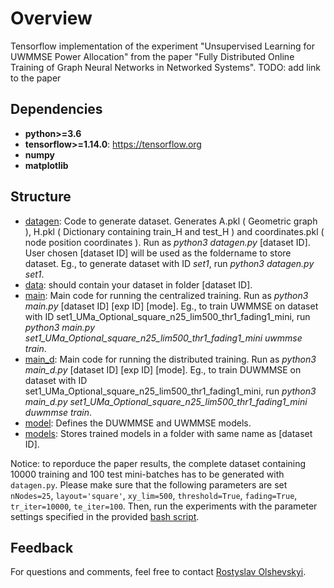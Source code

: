 # Overview
Tensorflow implementation of the experiment "Unsupervised Learning for UWMMSE Power Allocation" from the paper "Fully Distributed Online Training of Graph Neural Networks in Networked Systems". TODO: add link to the paper

## Dependencies

* **python>=3.6**
* **tensorflow>=1.14.0**: https://tensorflow.org
* **numpy**
* **matplotlib**

## Structure
* [datagen](https://github.com/RostyslavUA/Unrolled-WMMSE-distr/blob/master/datagen.py): Code to generate dataset. Generates A.pkl ( Geometric graph ), H.pkl ( Dictionary containing train_H and test_H ) and coordinates.pkl ( node position coordinates ).  Run as *python3 datagen.py* \[dataset ID\]. User chosen \[dataset ID\] will be used as the foldername to store dataset. Eg., to generate dataset with ID *set1*, run *python3 datagen.py set1*.
* [data](https://github.com/RostyslavUA/Unrolled-WMMSE-distr/tree/master/data): should contain your dataset in folder \[dataset ID\]. 
* [main](https://github.com/RostyslavUA/Unrolled-WMMSE-distr/blob/master/main.py): Main code for running the centralized training. Run as *python3 main.py* \[dataset ID\] \[exp ID\] \[mode\]. Eg., to train UWMMSE on dataset with ID set1_UMa_Optional_square_n25_lim500_thr1_fading1_mini, run *python3 main.py set1_UMa_Optional_square_n25_lim500_thr1_fading1_mini uwmmse train*.
* [main_d](https://github.com/RostyslavUA/Unrolled-WMMSE-distr/blob/master/main.py): Main code for running the distributed training. Run as *python3 main_d.py* \[dataset ID\] \[exp ID\] \[mode\]. Eg., to train DUWMMSE on dataset with ID set1_UMa_Optional_square_n25_lim500_thr1_fading1_mini, run *python3 main_d.py set1_UMa_Optional_square_n25_lim500_thr1_fading1_mini duwmmse train*.
* [model](https://github.com/RostyslavUA/Unrolled-WMMSE-distr/blob/master/model.py): Defines the DUWMMSE and UWMMSE models.
* [models](https://github.com/RostyslavUA/Unrolled-WMMSE-distr/tree/master/models): Stores trained models in a folder with same name as \[dataset ID\].


Notice: to reporduce the paper results, the complete dataset containing 10000 training and 100 test mini-batches has to be generated with `datagen.py`. Please make sure that the following parameters are set `nNodes=25`, `layout='square'`, `xy_lim=500`, `threshold=True`, `fading=True`, `tr_iter=10000`, `te_iter=100`. Then, run the experiments with the parameter settings specified in the provided [bash script](https://github.com/RostyslavUA/fdTrainGNN/blob/main/Unrolled-WMMSE/main.sh).

## Feedback
For questions and comments, feel free to contact [Rostyslav Olshevskyi](mailto:ro22@rice.edu).
